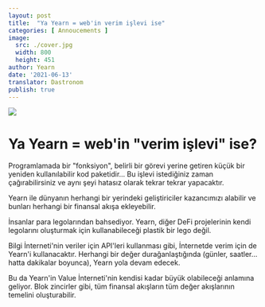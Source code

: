 ```yaml
---
layout: post
title:  "Ya Yearn = web'in verim işlevi ise"
categories: [ Annoucements ]
image:
  src: ./cover.jpg
  width: 800
  height: 451
author: Yearn
date: '2021-06-13'
translator: Dastronom
publish: true
---
```


![](/_posts/_announcements/yearn-yield-function/yield1.jpg)

# Ya Yearn = web'in "verim işlevi" ise?

Programlamada bir "fonksiyon", belirli bir görevi yerine getiren küçük bir yeniden kullanılabilir kod paketidir... Bu işlevi istediğiniz zaman çağırabilirsiniz ve aynı şeyi hatasız olarak tekrar tekrar yapacaktır.

Yearn ile dünyanın herhangi bir yerindeki geliştiriciler kazancımızı alabilir ve bunları herhangi bir finansal akışa ekleyebilir.

İnsanlar para legolarından bahsediyor. Yearn, diğer DeFi projelerinin kendi legolarını oluşturmak için kullanabileceği plastik bir lego değil.

Bilgi İnterneti'nin veriler için API'leri kullanması gibi, İnternetde verim için de Yearn'i kullanacaktır. Herhangi bir değer durağanlaştığında (günler, saatler… hatta dakikalar boyunca), Yearn yola devam edecek.

Bu da Yearn'in Value İnterneti'nin kendisi kadar büyük olabileceği anlamına geliyor. Blok zincirler gibi, tüm finansal akışların tüm değer akışlarının temelini oluşturabilir.